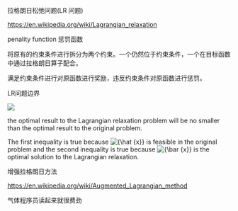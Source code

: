 

拉格朗日松弛问题(LR 问题)

<https://en.wikipedia.org/wiki/Lagrangian_relaxation>



penality function  惩罚函数

将原有的约束条件进行拆分为两个约束。一个仍然位于约束条件，一个在目标函数中通过拉格朗日算子配合。

满足约束条件进行对原函数进行奖励，违反约束条件对原函数进行惩罚。



LR问题边界

![](https://wikimedia.org/api/rest_v1/media/math/render/svg/961af79049260517896b4f26c4d518d08eb18c42)

the optimal result to the Lagrangian relaxation problem will be no smaller than the optimal result to the original problem.

The first inequality is true because ![{\hat {x}}](https://wikimedia.org/api/rest_v1/media/math/render/svg/18d95a7845e4e16ffb7e18ab37a208d0ab18e0e0) is feasible in the original problem and the second inequality is true because ![{\bar {x}}](https://wikimedia.org/api/rest_v1/media/math/render/svg/466e03e1c9533b4dab1b9949dad393883f385d80) is the optimal solution to the Lagrangian relaxation.



增强拉格朗日方法

<https://en.wikipedia.org/wiki/Augmented_Lagrangian_method>



气体程序员读起来就很费劲

